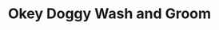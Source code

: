 ---
title: "Okey Doggy Wash and Groom"
url: /colorado-springs/okey-doggy-wash-and-groom/
shop: pet grooming
---
